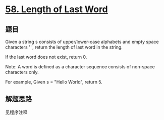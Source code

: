 # [58. Length of Last Word](https://leetcode.com/problems/length-of-last-word/)

## 题目
Given a string s consists of upper/lower-case alphabets and empty space characters ' ', return the length of last word in the string.

If the last word does not exist, return 0.

Note: A word is defined as a character sequence consists of non-space characters only.


For example, 
Given s = "Hello World",
return 5.

## 解题思路

见程序注释
